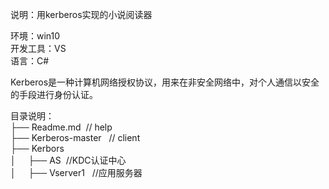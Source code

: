 说明：用kerberos实现的小说阅读器  
   
环境：win10  
开发工具：VS  
语言：C#  
  
Kerberos是一种计算机网络授权协议，用来在非安全网络中，对个人通信以安全的手段进行身份认证。  
  
 
目录说明：   
├── Readme.md  &nbsp;// help  
├── Kerberos-master      &nbsp;     // client  
├── Kerbors  
│&nbsp;&nbsp;&nbsp;&nbsp;&nbsp;├── AS  &nbsp;//KDC认证中心  
│&nbsp;&nbsp;&nbsp;&nbsp;&nbsp;├── Vserver1  &nbsp; //应用服务器  
                   
